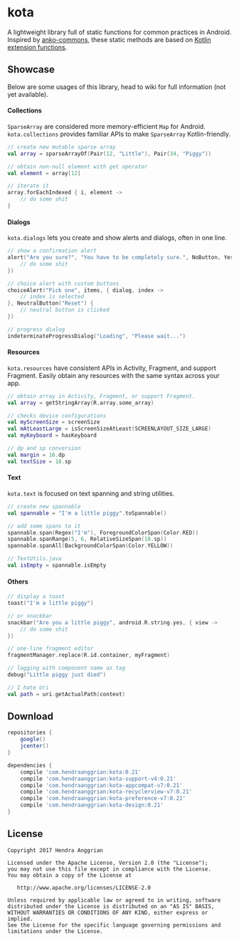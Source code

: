 kota
====
A lightweight library full of static functions for common practices in Android.
Inspired by [anko-commons], these static methods are based on [Kotlin extension functions].

Showcase
--------
Below are some usages of this library, head to wiki for full information (not yet available).

#### Collections
`SparseArray` are considered more memory-efficient `Map` for Android.
`kota.collections` provides familiar APIs to make `SparseArray` Kotlin-friendly.

```kotlin
// create new mutable sparse array
val array = sparseArrayOf(Pair(12, "Little"), Pair(34, "Piggy"))

// obtain non-null element with get operator
val element = array[12]

// iterate it
array.forEachIndexed { i, element ->
    // do some shit
}
```

#### Dialogs
`kota.dialogs` lets you create and show alerts and dialogs, often in one line.

```kotlin
// show a confirmation alert
alert("Are you sure?", "You have to be completely sure.", NoButton, YesButton {
    // do some shit
})

// choice alert with custom buttons
choiceAlert("Pick one", items, { dialog, index ->
    // index is selected
}, NeutralButton("Reset") {
    // neutral button is clicked
})

// progress dialog
indeterminateProgressDialog("Loading", "Please wait...")
```

#### Resources
`kota.resources` have consistent APIs in Activity, Fragment, and support Fragment.
Easily obtain any resources with the same syntax across your app.

```kotlin
// obtain array in Activity, Fragment, or support Fragment.
val array = getStringArray(R.array.some_array)

// checks device configurations
val myScreenSize = screenSize
val mAtLeastLarge = isScreenSizeAtLeast(SCREENLAYOUT_SIZE_LARGE)
val myKeyboard = hasKeyboard

// dp and sp conversion
val margin = 16.dp
val textSize = 18.sp
```

#### Text
`kota.text` is focused on text spanning and string utilities.

```kotlin
// create new spannable
val spannable = "I'm a little piggy".toSpannable()

// add some spans to it
spannable.span(Regex("I'm"), ForegroundColorSpan(Color.RED))
spannable.spanRange(5, 6, RelativeSizeSpan(18.sp))
spannable.spanAll(BackgroundColorSpan(Color.YELLOW))

// TextUtils.java
val isEmpty = spannable.isEmpty
```

#### Others
```kotlin
// display a toast
toast("I'm a little piggy")

// or snackbar
snackbar("Are you a little piggy", android.R.string.yes, { view ->
    // do some shit
})

// one-line fragment editor
fragmentManager.replace(R.id.container, myFragment)

// logging with component name as tag
debug("Little piggy just died")

// I hate Uri
val path = uri.getActualPath(context)
```

Download
--------
```gradle
repositories {
    google()
    jcenter()
}

dependencies {
    compile 'com.hendraanggrian:kota:0.21'
    compile 'com.hendraanggrian:kota-support-v4:0.21'
    compile 'com.hendraanggrian:kota-appcompat-v7:0.21'
    compile 'com.hendraanggrian:kota-recyclerview-v7:0.21'
    compile 'com.hendraanggrian:kota-preference-v7:0.21'
    compile 'com.hendraanggrian:kota-design:0.21'
}
```

License
-------
    Copyright 2017 Hendra Anggrian

    Licensed under the Apache License, Version 2.0 (the "License");
    you may not use this file except in compliance with the License.
    You may obtain a copy of the License at

       http://www.apache.org/licenses/LICENSE-2.0

    Unless required by applicable law or agreed to in writing, software
    distributed under the License is distributed on an "AS IS" BASIS,
    WITHOUT WARRANTIES OR CONDITIONS OF ANY KIND, either express or implied.
    See the License for the specific language governing permissions and
    limitations under the License.

[Kotlin extension functions]: https://kotlinlang.org/docs/reference/extensions.html
[anko-commons]: https://github.com/Kotlin/anko
